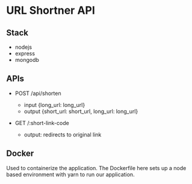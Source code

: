 # URL Shortner API

## Stack

-   nodejs
-   express
-   mongodb

## APIs

-   POST /api/shorten

    -   input {long_url: long_url}
    -   output {short_url: short_url, long_url: long_url}

-   GET /:short-link-code
    -   output: redirects to original link

## Docker

Used to containerize the application. The Dockerfile here sets up a node based environment with yarn to run our application.
